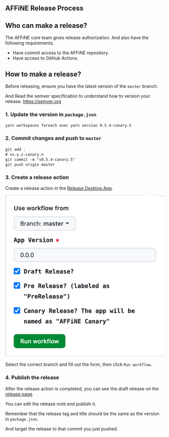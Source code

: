 ## AFFiNE Release Process

## Who can make a release?

The AFFiNE core team gives release authorization. And also have the following requirements.

- Have commit access to the AFFiNE repository.
- Have access to GitHub Actions.

## How to make a release?

Before releasing, ensure you have the latest version of the `master` branch.

And Read the semver specification to understand how to version your release. https://semver.org

### 1. Update the version in `package.json`

```shell
yarn workspaces foreach exec yarn version 0.5.4-canary.5
```

### 2. Commit changes and push to `master`

```shel
git add .
# vx.y.z-canary.n
git commit -m "v0.5.4-canary.5"
git push origin master
```

### 3. Create a release action

Create a release action in the [Release Desktop App](https://github.com/toeverything/AFFiNE/actions/workflows/release-desktop-app.yml).

![img.png](assets/release-action.png)

Select the correct branch and fill out the form, then click `Run workflow`.

### 4. Publish the release

After the release action is completed, you can see the draft release on the [release page](https://github.com/toeverything/AFFiNE/releases).

You can edit the release note and publish it.

Remember that the release tag and title should be the same as the version in `package.json`.

And target the release to that commit you just pushed.
